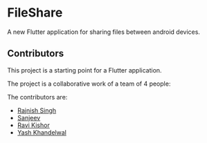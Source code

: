 # FileShare

A new Flutter application for sharing files between android devices.

## Contributors

This project is a starting point for a Flutter application.

The project is a collaborative work of a team of 4 people:

The contributors are:

- [Rajnish Singh](https://github.com/rajnis09)
- [Sanjeev](https://github.com/sanjeev2552)
- [Ravi Kishor](https://github.com/sadow984)
- [Yash Khandelwal](https://github.com/Yashyk456)